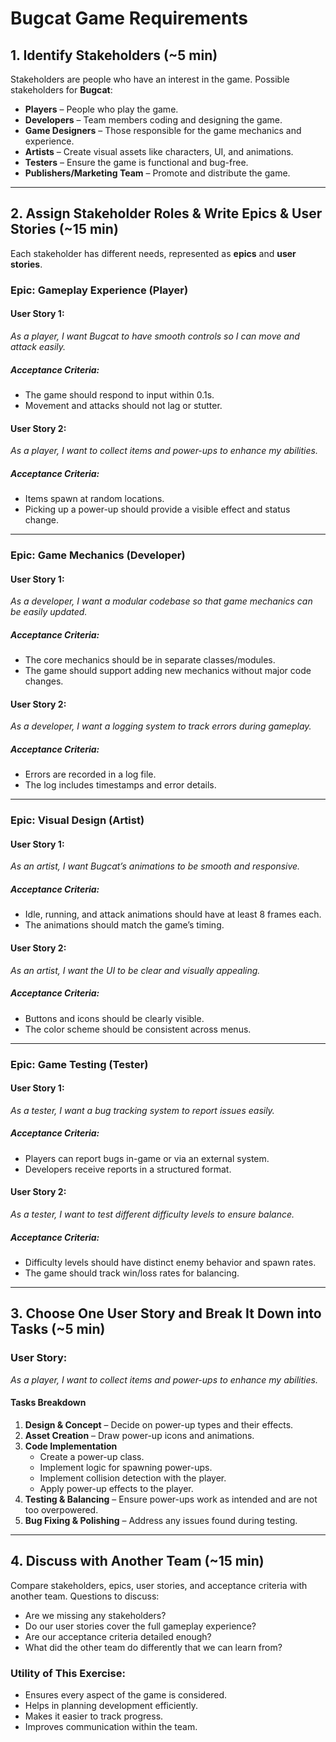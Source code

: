 # Bugcat Game Requirements

## 1. Identify Stakeholders (~5 min)
Stakeholders are people who have an interest in the game. Possible stakeholders for **Bugcat**:

- **Players** – People who play the game.
- **Developers** – Team members coding and designing the game.
- **Game Designers** – Those responsible for the game mechanics and experience.
- **Artists** – Create visual assets like characters, UI, and animations.
- **Testers** – Ensure the game is functional and bug-free.
- **Publishers/Marketing Team** – Promote and distribute the game.

---

## 2. Assign Stakeholder Roles & Write Epics & User Stories (~15 min)
Each stakeholder has different needs, represented as **epics** and **user stories**.

### **Epic: Gameplay Experience (Player)**

#### **User Story 1:**  
*As a player, I want Bugcat to have smooth controls so I can move and attack easily.*

##### **Acceptance Criteria:**
- The game should respond to input within 0.1s.
- Movement and attacks should not lag or stutter.

#### **User Story 2:**  
*As a player, I want to collect items and power-ups to enhance my abilities.*

##### **Acceptance Criteria:**
- Items spawn at random locations.
- Picking up a power-up should provide a visible effect and status change.

---

### **Epic: Game Mechanics (Developer)**

#### **User Story 1:**  
*As a developer, I want a modular codebase so that game mechanics can be easily updated.*

##### **Acceptance Criteria:**
- The core mechanics should be in separate classes/modules.
- The game should support adding new mechanics without major code changes.

#### **User Story 2:**  
*As a developer, I want a logging system to track errors during gameplay.*

##### **Acceptance Criteria:**
- Errors are recorded in a log file.
- The log includes timestamps and error details.

---

### **Epic: Visual Design (Artist)**

#### **User Story 1:**  
*As an artist, I want Bugcat’s animations to be smooth and responsive.*

##### **Acceptance Criteria:**
- Idle, running, and attack animations should have at least 8 frames each.
- The animations should match the game’s timing.

#### **User Story 2:**  
*As an artist, I want the UI to be clear and visually appealing.*

##### **Acceptance Criteria:**
- Buttons and icons should be clearly visible.
- The color scheme should be consistent across menus.

---

### **Epic: Game Testing (Tester)**

#### **User Story 1:**  
*As a tester, I want a bug tracking system to report issues easily.*

##### **Acceptance Criteria:**
- Players can report bugs in-game or via an external system.
- Developers receive reports in a structured format.

#### **User Story 2:**  
*As a tester, I want to test different difficulty levels to ensure balance.*

##### **Acceptance Criteria:**
- Difficulty levels should have distinct enemy behavior and spawn rates.
- The game should track win/loss rates for balancing.

---

## 3. Choose One User Story and Break It Down into Tasks (~5 min)

### **User Story:**  
*As a player, I want to collect items and power-ups to enhance my abilities.*

#### **Tasks Breakdown**
1. **Design & Concept** – Decide on power-up types and their effects.
2. **Asset Creation** – Draw power-up icons and animations.
3. **Code Implementation**
   - Create a power-up class.
   - Implement logic for spawning power-ups.
   - Implement collision detection with the player.
   - Apply power-up effects to the player.
4. **Testing & Balancing** – Ensure power-ups work as intended and are not too overpowered.
5. **Bug Fixing & Polishing** – Address any issues found during testing.

---

## 4. Discuss with Another Team (~15 min)
Compare stakeholders, epics, user stories, and acceptance criteria with another team. Questions to discuss:

- Are we missing any stakeholders?
- Do our user stories cover the full gameplay experience?
- Are our acceptance criteria detailed enough?
- What did the other team do differently that we can learn from?

### **Utility of This Exercise:**
- Ensures every aspect of the game is considered.
- Helps in planning development efficiently.
- Makes it easier to track progress.
- Improves communication within the team.


